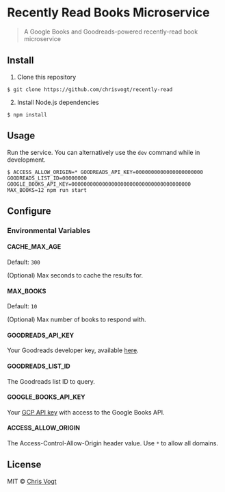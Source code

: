 # Recently Read Books Microservice

> A Google Books and Goodreads-powered recently-read book microservice


## Install

1. Clone this repository

```
$ git clone https://github.com/chrisvogt/recently-read
```

2. Install Node.js dependencies

```
$ npm install
```

## Usage

Run the service. You can alternatively use the `dev` command while in development.

```
$ ACCESS_ALLOW_ORIGIN=* GOODREADS_API_KEY=0000000000000000000000 GOODREADS_LIST_ID=00000000 GOOGLE_BOOKS_API_KEY=000000000000000000000000000000000000000 MAX_BOOKS=12 npm run start
```

## Configure

### Environmental Variables

#### CACHE_MAX_AGE

Default: `300`

(Optional) Max seconds to cache the results for.

#### MAX_BOOKS

Default: `10`

(Optional) Max number of books to respond with.

#### GOODREADS_API_KEY

Your Goodreads developer key, available [here](https://www.goodreads.com/api/keys).

#### GOODREADS_LIST_ID

The Goodreads list ID to query.

#### GOOGLE_BOOKS_API_KEY

Your [GCP API key](https://cloud.google.com/docs/authentication/api-keys) with access to the Google Books API.

#### ACCESS_ALLOW_ORIGIN

The Access-Control-Allow-Origin header value. Use `*` to allow all domains.

## License

MIT © [Chris Vogt](https://www.chrisvogt.me)

